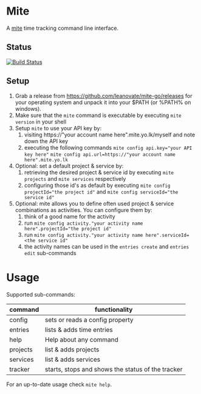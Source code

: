 # Mite

A [mite](https://mite.yo.lk/en/) time tracking command line interface.

## Status

[![Build Status](https://travis-ci.org/leanovate/mite-go.svg?branch=master)](https://travis-ci.org/leanovate/mite-go)

## Setup

1. Grab a release from https://github.com/leanovate/mite-go/releases for your operating system and unpack it into your
$PATH (or %PATH% on windows).
2. Make sure that the `mite` command is executable by executing `mite version` in your shell
3. Setup `mite` to use your API key by:
   1. visiting https://"your account name here".mite.yo.lk/myself and note down the API key
   2. executing the following commands
   `mite config api.key="your API key here"`
   `mite config api.url=https://"your account name here".mite.yo.lk`
4. Optional: set a default project & service by:
   1. retrieving the desired project & service id by executing `mite projects` and `mite services` respectively
   2. configuring those id's as default by executing `mite config projectId="the project id"` and `mite config serviceId="the service id"`
5. Optional: mite allows you to define often used project & service combinations as activities. You can configure them by:
   1. think of a good name for the activity
   2. run `mite config activity."your activity name here".projectId="the project id"`
   3. run `mite config activity."your activity name here".serviceId=<the service id"`
   4. the activity names can be used in the `entries create` and `entries edit` sub-commands

# Usage

Supported sub-commands:

| command  | functionality                                     |
|----------|---------------------------------------------------|
| config   | sets or reads a config property                   |
| entries  | lists & adds time entries                         |
| help     | Help about any command                            |
| projects | list & adds projects                              |
| services | list & adds services                              |
| tracker  | starts, stops and shows the status of the tracker |

For an up-to-date usage check `mite help`.
